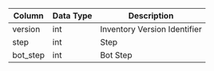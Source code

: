 | Column   | Data Type | Description                  |
| -------- | --------- | ---------------------------- |
| version  | int       | Inventory Version Identifier |
| step     | int       | Step                         |
| bot_step | int       | Bot Step                     |